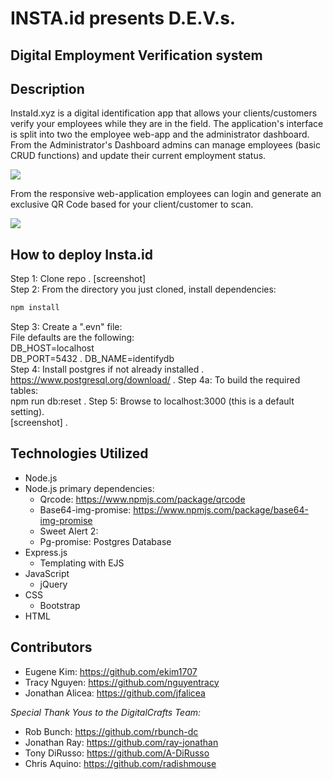 # INSTA.id presents D.E.V.s.
## Digital Employment Verification system 
## Description
InstaId.xyz is a digital identification app that allows your clients/customers verify your employees while they are in the field.   The application's interface is split into two the employee web-app and the administrator dashboard.  
From the Administrator's Dashboard admins can manage employees (basic CRUD functions) and update their current employment status.   

![](createaccountandlogin.gif)

From the responsive web-application employees can login and generate an exclusive QR Code based for your client/customer to scan.  

![](usingadminpage.gif)

## How to deploy Insta.id
Step 1: Clone repo . 
[screenshot]  
Step 2: From the directory you just cloned, install dependencies:  
```javascript
npm install
```
Step 3:  Create a ".evn" file:  
File defaults are the following:  
DB_HOST=localhost  
DB_PORT=5432 . 
DB_NAME=identifydb   
Step 4: Install postgres if not already installed . 
https://www.postgresql.org/download/ . 
Step 4a: To build the required tables:  
npm run db:reset . 
Step 5: Browse to localhost:3000 (this is a default setting).  
[screenshot] . 
    

## Technologies Utilized
* Node.js
* Node.js primary dependencies: 
  * Qrcode: https://www.npmjs.com/package/qrcode
  * Base64-img-promise:  https://www.npmjs.com/package/base64-img-promise
  * Sweet Alert 2:  
  * Pg-promise: 
 Postgres Database 
* Express.js
  * Templating with EJS
* JavaScript
  * jQuery
* CSS
  * Bootstrap 
* HTML 
## Contributors 
* Eugene Kim: https://github.com/ekim1707 
* Tracy Nguyen: https://github.com/nguyentracy
* Jonathan Alicea: https://github.com/jfalicea 

_Special Thank Yous to the DigitalCrafts Team:_ 

* Rob Bunch: https://github.com/rbunch-dc
* Jonathan Ray:  https://github.com/ray-jonathan
* Tony DiRusso:  https://github.com/A-DiRusso
* Chris Aquino:  https://github.com/radishmouse
